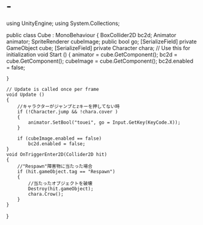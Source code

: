# -
using UnityEngine;
using System.Collections;

public class Cube : MonoBehaviour 
{
    BoxCollider2D bc2d;
    Animator animator;
    SpriteRenderer cubeImage;
    public  bool go;
    [SerializeField]
    private GameObject cube;
    [SerializeField]
    private Character chara;
	// Use this for initialization
	void Start () 
    {
        animator = cube.GetComponent<Animator>();
        bc2d = cube.GetComponent<BoxCollider2D>();
        cubeImage = cube.GetComponent<SpriteRenderer>();
        bc2d.enabled = false;
        
	}
	
	// Update is called once per frame
	void Update ()   
    { 
        //キャラクターがジャンプとzキーを押してない時
        if (!Character.jump && !chara.cover )
        {
            animator.SetBool("touei", go = Input.GetKey(KeyCode.X));
        }
          
        if (cubeImage.enabled == false)
            bc2d.enabled = false;
	}
    void OnTriggerEnter2D(Collider2D hit)
    {
        //"Respawn"障害物に当たった場合
        if (hit.gameObject.tag == "Respawn")
        {
            //当たったオブジェクトを破壊
            Destroy(hit.gameObject);
            chara.Crow();
        }
    }
    
    
}

